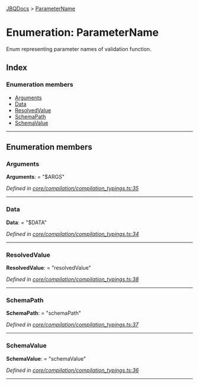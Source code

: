 [JBQDocs](../README.md) > [ParameterName](../enums/parametername.md)

# Enumeration: ParameterName

Enum representing parameter names of validation function.

## Index

### Enumeration members

* [Arguments](parametername.md#arguments)
* [Data](parametername.md#data)
* [ResolvedValue](parametername.md#resolvedvalue)
* [SchemaPath](parametername.md#schemapath)
* [SchemaValue](parametername.md#schemavalue)

---

## Enumeration members

<a id="arguments"></a>

###  Arguments

**Arguments**:  = "$ARGS"

*Defined in [core/compilation/compilation_typings.ts:35](https://github.com/krnik/vjs-validator/blob/c79d80e/src/core/compilation/compilation_typings.ts#L35)*

___
<a id="data"></a>

###  Data

**Data**:  = "$DATA"

*Defined in [core/compilation/compilation_typings.ts:34](https://github.com/krnik/vjs-validator/blob/c79d80e/src/core/compilation/compilation_typings.ts#L34)*

___
<a id="resolvedvalue"></a>

###  ResolvedValue

**ResolvedValue**:  = "resolvedValue"

*Defined in [core/compilation/compilation_typings.ts:38](https://github.com/krnik/vjs-validator/blob/c79d80e/src/core/compilation/compilation_typings.ts#L38)*

___
<a id="schemapath"></a>

###  SchemaPath

**SchemaPath**:  = "schemaPath"

*Defined in [core/compilation/compilation_typings.ts:37](https://github.com/krnik/vjs-validator/blob/c79d80e/src/core/compilation/compilation_typings.ts#L37)*

___
<a id="schemavalue"></a>

###  SchemaValue

**SchemaValue**:  = "schemaValue"

*Defined in [core/compilation/compilation_typings.ts:36](https://github.com/krnik/vjs-validator/blob/c79d80e/src/core/compilation/compilation_typings.ts#L36)*

___

